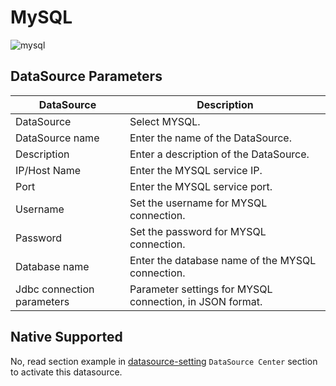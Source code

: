 # MySQL

![mysql](../../../../img/new_ui/dev/datasource/mysql.png)

## DataSource Parameters

| **DataSource**             | **Description** |
|----------------------------| --- |
| DataSource                 | Select MYSQL. |
| DataSource name            | Enter the name of the DataSource. |
| Description                | Enter a description of the DataSource. |
| IP/Host Name               | Enter the MYSQL service IP. |
| Port                       | Enter the MYSQL service port. |
| Username                   | Set the username for MYSQL connection. |
| Password                   | Set the password for MYSQL connection. |
| Database name              | Enter the database name of the MYSQL connection. |
| Jdbc connection parameters | Parameter settings for MYSQL connection, in JSON format. |

## Native Supported

No, read section example in [datasource-setting](../howto/datasource-setting.md) `DataSource Center` section to activate this datasource.

